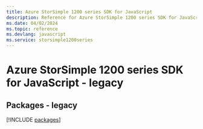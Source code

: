 ```yaml
---
title: Azure StorSimple 1200 series SDK for JavaScript
description: Reference for Azure StorSimple 1200 series SDK for JavaScript
ms.date: 04/02/2024
ms.topic: reference
ms.devlang: javascript
ms.service: storsimple1200series
---
```

# Azure StorSimple 1200 series SDK for JavaScript - legacy
## Packages - legacy
[!INCLUDE [packages](storsimple-1200-series-index.md)]